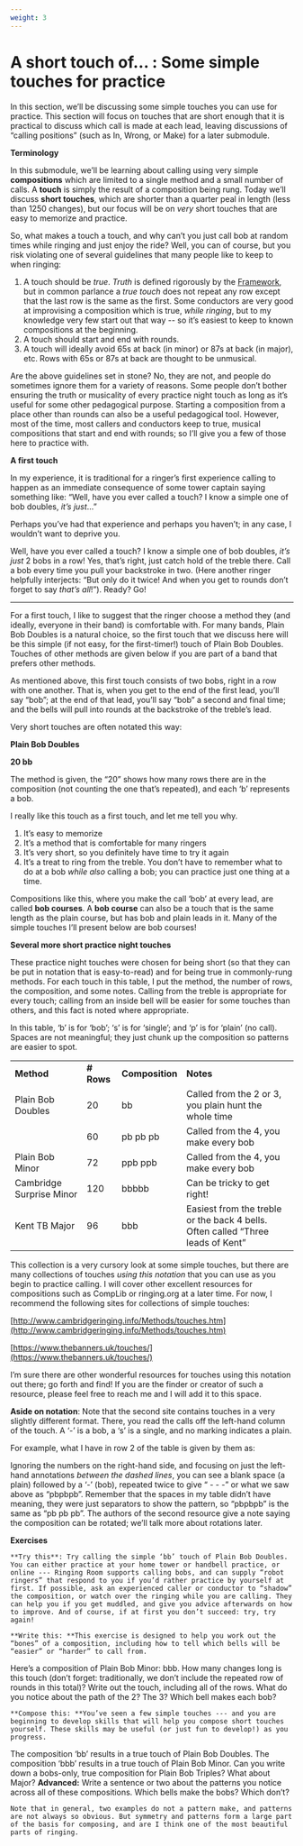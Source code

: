 ```yaml
---
weight: 3 
---
```


# A short touch of… : Some simple touches for practice

In this section, we’ll be discussing some simple touches you can use for practice. This section will focus on touches that are short enough that it is practical to discuss which call is made at each lead, leaving discussions of “calling positions” (such as In, Wrong, or Make) for a later submodule.

**Terminology**

In this submodule, we’ll be learning about calling using very simple **compositions** which are limited to a single method and a small number of calls. A **touch** is simply the result of a composition being rung. Today we’ll discuss **short touches**, which are shorter than a quarter peal in length (less than 1250 changes), but our focus will be on _very_ short touches that are easy to memorize and practice.

So, what makes a touch a touch, and why can’t you just call bob at random times while ringing and just enjoy the ride? Well, you can of course, but you risk violating one of several guidelines that many people like to keep to when ringing:



1. A touch should be _true_. _Truth_ is defined rigorously by the [Framework](https://cccbr.github.io/method_ringing_framework/fundamentals.html), but in common parlance a _true touch_ does not repeat any row except that the last row is the same as the first. Some conductors are very good at improvising a composition which is true, _while ringing_, but to my knowledge very few start out that way -- so it’s easiest to keep to known compositions at the beginning.
2. A touch should start and end with rounds.
3. A touch will ideally avoid 65s at back (in minor) or 87s at back (in major), etc. Rows with 65s or 87s at back are thought to be unmusical.

Are the above guidelines set in stone? No, they are not, and people do sometimes ignore them for a variety of reasons. Some people don’t bother ensuring the truth or musicality of every practice night touch as long as it’s useful for some other pedagogical purpose. Starting a composition from a place other than rounds can also be a useful pedagogical tool. However, most of the time, most callers and conductors keep to true, musical compositions that start and end with rounds; so I’ll give you a few of those here to practice with.

**A first touch**

In my experience, it is traditional for a ringer’s first experience calling to happen as an immediate consequence of some tower captain saying something like: “Well, have you ever called a touch? I know a simple one of bob doubles, _it’s just_…” 

Perhaps you’ve had that experience and perhaps you haven’t; in any case, I wouldn’t want to deprive you.

Well, have you ever called a touch? I know a simple one of bob doubles, _it’s just_ 2 bobs in a row! Yes, that’s right, just catch hold of the treble there. Call a bob every time you pull your backstroke in two. (Here another ringer helpfully interjects: “But only do it twice! And when you get to rounds don’t forget to say _that’s all_!”). Ready? Go!



---


For a first touch, I like to suggest that the ringer choose a method they (and ideally, everyone in their band) is comfortable with. For many bands, Plain Bob Doubles is a natural choice, so the first touch that we discuss here will be this simple (if not easy, for the first-timer!) touch of Plain Bob Doubles. Touches of other methods are given below if you are part of a band that prefers other methods.

As mentioned above, this first touch consists of two bobs, right in a row with one another. That is, when you get to the end of the first lead, you’ll say “bob”; at the end of that lead, you’ll say “bob” a second and final time; and the bells will pull into rounds at the backstroke of the treble’s lead. 

Very short touches are often notated this way:

**Plain Bob Doubles**

**20 bb**

The method is given, the “20” shows how many rows there are in the composition (not counting the one that’s repeated), and each ‘b’ represents a bob. 

I really like this touch as a first touch, and let me tell you why.



1. It’s easy to memorize
2. It’s a method that is comfortable for many ringers
3. It’s very short, so you definitely have time to try it again
4. It’s a treat to ring from the treble. You don’t have to remember what to do at a bob _while also_ calling a bob; you can practice just one thing at a time.

Compositions like this, where you make the call ‘bob’ at every lead, are called **bob courses**. A **bob course** can also be a touch that is the same length as the plain course, but has bob and plain leads in it. Many of the simple touches I’ll present below are bob courses!

**Several more short practice night touches**

These practice night touches were chosen for being short (so that they can be put in notation that is easy-to-read) and for being true in commonly-rung methods. For each touch in this table, I put the method, the number of rows, the composition, and some notes. Calling from the treble is appropriate for every touch; calling from an inside bell will be easier for some touches than others, and this fact is noted where appropriate.

In this table, ‘b’ is for ‘bob’; ‘s’ is for ‘single’; and ‘p’ is for ‘plain’ (no call). Spaces are not meaningful; they just chunk up the composition so patterns are easier to spot.


<table>
  <tr>
   <td><strong>Method</strong>
   </td>
   <td><strong># Rows</strong>
   </td>
   <td><strong>Composition</strong>
   </td>
   <td><strong>Notes</strong>
   </td>
  </tr>
  <tr>
   <td>Plain Bob Doubles
   </td>
   <td>20
   </td>
   <td>bb
   </td>
   <td>Called from the 2 or 3, you plain hunt the whole time
   </td>
  </tr>
  <tr>
   <td>
   </td>
   <td>60
   </td>
   <td>pb pb pb
   </td>
   <td>Called from the 4, you make every bob
   </td>
  </tr>
  <tr>
   <td>Plain Bob Minor
   </td>
   <td>72
   </td>
   <td>ppb ppb
   </td>
   <td>Called from the 4, you make every bob
   </td>
  </tr>
  <tr>
   <td>Cambridge Surprise Minor
   </td>
   <td>120
   </td>
   <td>bbbbb
   </td>
   <td>Can be tricky to get right!
   </td>
  </tr>
  <tr>
   <td>Kent TB Major
   </td>
   <td>96
   </td>
   <td>bbb
   </td>
   <td>Easiest from the treble or the back 4 bells. Often called “Three leads of Kent”
   </td>
  </tr>
</table>


This collection is a very cursory look at some simple touches, but there are many collections of touches _using this notation_ that you can use as you begin to practice calling. I will cover other excellent resources for compositions such as CompLib or ringing.org at a later time. For now, I recommend the following sites for collections of simple touches:

[http://www.cambridgeringing.info/Methods/touches.htm](http://www.cambridgeringing.info/Methods/touches.htm)

[https://www.thebanners.uk/touches/](https://www.thebanners.uk/touches/)

I’m sure there are other wonderful resources for touches using this notation out there; go forth and find! If you are the finder or creator of such a resource, please feel free to reach me and I will add it to this space.

**Aside on notation**: Note that the second site contains touches in a very slightly different format. There, you read the calls off the left-hand column of the touch. A ‘-’ is a bob, a ‘s’ is a single, and no marking indicates a plain.

For example, what I have in row 2 of the table is given by them as:

Ignoring the numbers on the right-hand side, and focusing on just the left-hand annotations _between the dashed lines_, you can see a blank space (a plain) followed by a ‘-’ (bob), repeated twice to give “ - - -” or what we saw above as “pbpbpb”. Remember that the spaces in my table didn’t have meaning, they were just separators to show the pattern, so “pbpbpb” is the same as “pb pb pb”. The authors of the second resource give a note saying the composition can be rotated; we’ll talk more about rotations later.

**Exercises**

	**Try this**: Try calling the simple ‘bb’ touch of Plain Bob Doubles. You can either practice at your home tower or handbell practice, or online --- Ringing Room supports calling bobs, and can supply “robot ringers” that respond to you if you’d rather practice by yourself at first. If possible, ask an experienced caller or conductor to “shadow” the composition, or watch over the ringing while you are calling. They can help you if you get muddled, and give you advice afterwards on how to improve. And of course, if at first you don’t succeed: try, try again!

	**Write this: **This exercise is designed to help you work out the “bones” of a composition, including how to tell which bells will be “easier” or “harder” to call from. 

Here’s a composition of Plain Bob Minor: bbb. How many changes long is this touch (don’t forget: traditionally, we don’t include the repeated row of rounds in this total)? Write out the touch, including all of the rows. What do you notice about the path of the 2? The 3? Which bell makes each bob?

	**Compose this: **You’ve seen a few simple touches --- and you are beginning to develop skills that will help you compose short touches yourself. These skills may be useful (or just fun to develop!) as you progress. 

The composition ‘bb’ results in a true touch of Plain Bob Doubles. The composition ‘bbb’ results in a true touch of Plain Bob Minor. Can you write down a bobs-only, true composition for Plain Bob Triples? What about Major? **Advanced:** Write a sentence or two about the patterns you notice across all of these compositions. Which bells make the bobs? Which don’t?

	Note that in general, two examples do not a pattern make, and patterns are not always so obvious. But symmetry and patterns form a large part of the basis for composing, and are I think one of the most beautiful parts of ringing.

